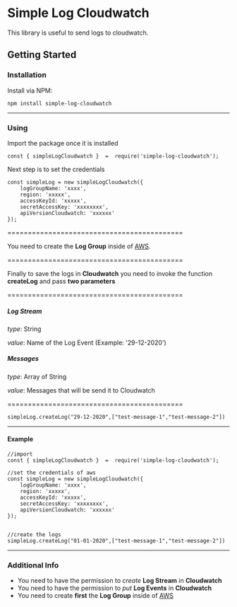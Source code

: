 #  Simple Log Cloudwatch
This library is useful to send logs to cloudwatch. 

## Getting Started

### Installation
Install via NPM:
```
npm install simple-log-cloudwatch
```
 ---
### Using

 Import the package once it is installed

```
const { simpleLogCloudwatch }  =  require('simple-log-cloudwatch');
```

Next step is to set the credentials

```
const simpleLog = new simpleLogCloudwatch({
    logGroupName: 'xxxx', 
    region: 'xxxxx', 
    accessKeyId: 'xxxxx', 
    secretAccessKey: 'xxxxxxxx',
    apiVersionCloudwatch: 'xxxxxx'
});

```

===========================================

You need to create the **Log Group** inside of [AWS](https://console.aws.amazon.com/). 

===========================================


Finally to save the logs in **Cloudwatch** you need to invoke the function **createLog** and pass **two parameters**

===========================================
##### Log Stream
*type*: String

*value*: Name of the Log Event (Example: '29-12-2020')

##### Messages
*type*: Array of String

*value*: Messages that will be send it to Cloudwatch

===========================================

```
simpleLog.createLog("29-12-2020",["test-message-1","test-message-2"])
```

---
#### Example
```
//import 
const { simpleLogCloudwatch }  =  require('simple-log-cloudwatch');

//set the credentials of aws
const simpleLog = new simpleLogCloudwatch({
    logGroupName: 'xxxx', 
    region: 'xxxxx', 
    accessKeyId: 'xxxxx', 
    secretAccessKey: 'xxxxxxxx',
    apiVersionCloudwatch: 'xxxxxx'
});


//create the logs
simpleLog.createLog("01-01-2020",["test-message-1","test-message-2"])
```
---
### Additional Info

 - You need to have the permission to *create* **Log Stream** in **Cloudwatch**
 - You need to have the permission to *put* **Log Events** in **Cloudwatch**
 - You need to create **first** the **Log Group** inside of [AWS](https://console.aws.amazon.com/)
